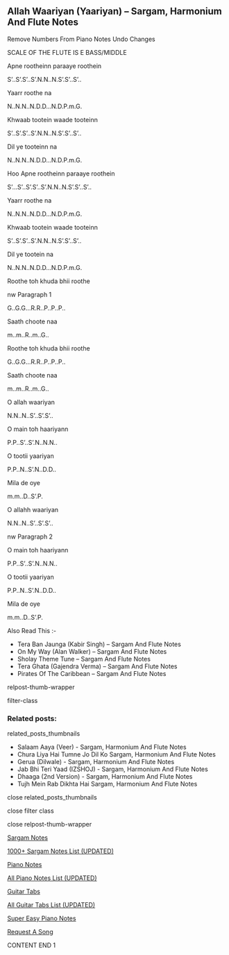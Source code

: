 
## Allah Waariyan (Yaariyan) – Sargam, Harmonium And Flute Notes

Remove Numbers From Piano Notes
Undo Changes

SCALE OF THE FLUTE IS E BASS/MIDDLE

Apne rootheinn paraaye roothein

S’..S’.S’..S’.N.N..N.S’.S’..S’..

Yaarr roothe na

N..N.N..N.D.D…N.D.P.m.G.

Khwaab tootein waade tooteinn

S’..S’.S’..S’.N.N..N.S’.S’..S’..

Dil ye tooteinn na

N..N.N..N.D.D…N.D.P.m.G.

Hoo Apne rootheinn paraaye roothein

S’…S’..S’.S’..S’.N.N..N.S’.S’..S’..

Yaarr roothe na

N..N.N..N.D.D…N.D.P.m.G.

Khwaab tootein waade tooteinn

S’..S’.S’..S’.N.N..N.S’.S’..S’..

Dil ye tootein na

N..N.N..N.D.D…N.D.P.m.G.

Roothe toh khuda bhii roothe

nw Paragraph 1

G..G.G…R.R..P..P..P..

Saath choote naa

m..m..R..m..G..

Roothe toh khuda bhii roothe

G..G.G…R.R..P..P..P..

Saath choote naa

m..m..R..m..G..

O allah waariyan

N.N..N..S’..S’.S’..

O main toh haariyann

P.P..S’..S’.N..N.N..

O tootii yaariyan

P.P..N..S’.N..D.D..

Mila de oye

m.m..D..S’.P.

O allahh waariyan

N.N..N..S’..S’.S’..

nw Paragraph 2

O main toh haariyann

P.P..S’..S’.N..N.N..

O tootii yaariyan

P.P..N..S’.N..D.D..

Mila de oye

m.m..D..S’.P.

Also Read This :-

* Tera Ban Jaunga (Kabir Singh) – Sargam And Flute Notes
* On My Way (Alan Walker) – Sargam And Flute Notes
* Sholay Theme Tune – Sargam And Flute Notes
* Tera Ghata (Gajendra Verma) – Sargam And Flute Notes
* Pirates Of The Caribbean – Sargam And Flute Notes

relpost-thumb-wrapper

filter-class

### Related posts:

related_posts_thumbnails

* Salaam Aaya (Veer) - Sargam, Harmonium And Flute Notes
* Chura Liya Hai Tumne Jo Dil Ko Sargam, Harmonium And Flute Notes
* Gerua (Dilwale) - Sargam, Harmonium And Flute Notes
* Jab Bhi Teri Yaad (IZSHOJ) - Sargam, Harmonium And Flute Notes
* Dhaaga (2nd Version) - Sargam, Harmonium And Flute Notes
* Tujh Mein Rab Dikhta Hai Sargam, Harmonium And Flute Notes

close related_posts_thumbnails

close filter class

close relpost-thumb-wrapper

[Sargam Notes](https://www.notationsworld.com/sargam-notes.html)

[1000+ Sargam Notes List (UPDATED)](https://www.notationsworld.com/all-songs-list-sargam-notes.html)

[Piano Notes](https://www.notationsworld.com/piano-notes.html)

[All Piano Notes List (UPDATED)](https://www.notationsworld.com/all-songs-list-piano-notes.html)

[Guitar Tabs](https://www.notationsworld.com/guitar-tabs.html)

[All Guitar Tabs List (UPDATED)](https://www.notationsworld.com/all-songs-list-guitar-tabs.html)

[Super Easy Piano Notes](https://studywall.in/)

[Request A Song](https://www.notationsworld.com/request-a-song.html)

CONTENT END 1

